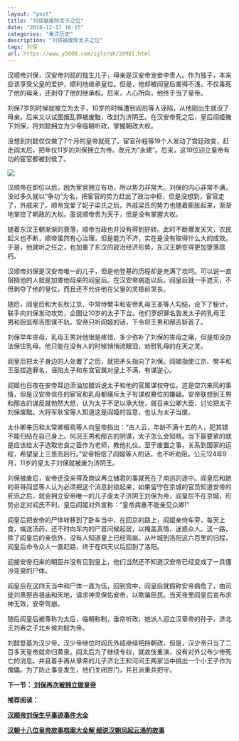 ```yaml
---
layout: "post"
title: "刘保被废除太子之位"
date: "2018-12-17 16:15"
categories: "秦汉历史"
description: "刘保被废除太子之位"
tags: 刘保
url: https://www.y5000.com/zgls/qh/20981.html
---
```






汉顺帝刘保，汉安帝刘祜的独生儿子，母亲是汉安帝宠妾李贵人。作为独子，本来应该享受父皇的爱护，顺利地继承皇位。但是，他却被阎皇后害得不浅，不仅毒死了他的母亲，还剥夺了他的继承权。后来，人心所向，他终于当了皇帝。

刘保7岁的时候就被立为太子，10岁的时候遭到阎后等人诬陷，从他刚出生就没了母亲。后来又以试图叛乱罪被废黜，改封为济阴王。在汉安帝死之后，皇后阎姬撇下刘保，将刘懿拥立为少帝临朝听政，掌握朝政大权。

没想到刘懿仅仅做了7个月的皇帝就死了。宦官孙程等19个人发动了宫廷政变，赶走阎太后，把年仅11岁的刘保拥立为帝。改元为“永建”。后来，这19位迎立皇帝有功的宦官都被封侯了。

![](https://img.y5000.com/uploads/allimg/170504/8-1F50415020S61.jpg)

汉顺帝在即位以后，因为宦官拥立有功，所以势力非常大。刘保的内心非常不满，没过多久就以“争功”为名，把宦官的势力赶出了政治中枢，但是没想到，宦官走了，外戚来了。顺帝宠爱了妃子梁氏之后，外戚梁氏的势力也随着膨胀起来，渐渐地掌控了朝政的大权。虽说顺帝贵为天子，但是没有掌握大权。

随着东汉王朝渐渐的衰落，顺帝当政也并没有得到好转。此时不断爆发天灾，农民起义也不断，顺帝虽然有心治理，但是能力不济，实在是没有取得什么大的成效。于是，他就听之任之，也加重了东汉的政治经济形势，东汉王朝变得更加堕落腐朽。

汉顺帝刘保是汉安帝唯一的儿子，但是他登基的历程却是充满了坎坷。可以说一直阻挠他的人就是加害他母亲的阎皇后。在汉安帝病逝以后，阎皇后就一手遮天，不但剥夺了他的皇位，而且还不允许他在父皇的灵柩前哭丧。

随后，阎皇后和大长秋江京、中常侍樊丰和安帝乳母王圣等人勾结，设下了秘计，联手向刘保发动攻势，企图让10岁的太子下台。他们罗织罪名告发太子的乳母王男和厨监邴吉图谋不轨。安帝只听阎姬的话，下令将王男和邴吉斩首了。

刘保早年丧母，乳母王男对他很是疼惜，多少弥补了刘保的丧母之痛，但是却没办法保住乳母。他只能在没有人的时候悄悄流眼泪，劝慰乳母的在天之灵。

阎皇后把太子身边的人处置了之后，就把矛头指向了刘保。阎姬指使江京、樊丰和王圣捏造罪名，诬陷太子和东宫官属对皇上不满，有谋逆心。

阎姬也日夜在安帝耳边添油加醋诉说太子和他的官属谋权夺位。这是空穴来风的事情，但是汉安帝信任的宦官和乳母都痛斥太子有谋权篡位的嫌疑。安帝联想到王男和邴吉的谋反就勃然大怒，认为太子不足以承大统，就召来公卿大臣，讨论把太子刘保废黜。大将军耿宝等人知道这是阎姬的旨意，也认为太子当废。

太仆卿来历和太常卿桓焉等人向皇帝指出：“古人云，年龄不满十五的人，犯其错不能归结在自己身上。何况王男和邴吉的阴谋，太子怎么会知晓。当下最要紧的就是应该给太子选取忠良之臣作为老师，教他礼仪。至于废置之事，关系到国家的运程，希望皇上三思而后行。”安帝相信了阎姬等人的话，也不听劝阻。公元124年9月，11岁的皇太子刘保就被废为济阴王。

刘保被废后，安帝还没来得及商议再立储君的事就死在了南巡的途中。阎皇后和她的哥哥阎显等人认为必须把这个消息封锁起来，如果留守在京城的官员知道安帝的死讯之后，就会拥立安帝唯一的儿子废太子济阴王刘保为帝，阎皇后不在京城，形势必定对阎氏不利，皇后阎姬对外宣称：“皇帝病重不能亲见众卿!”

阎皇后把安帝的尸体转移到了卧车当中，在回京的路上，阎姬亲侍车旁，每天上食，端送汤药，还不时向车内的尸首问候起居，以掩盖真情，迷惑众人。这一路，除了阎皇后的亲信外，没有人知道皇上已经驾崩。从叶城到洛阳这六百里的归程，阎皇后命令众人一直赶路，终于在四天以后回到了洛阳。

迎接安帝归来的朝臣并没有见到皇上，他们当然还不知道汉安帝已经变成了一具僵冷变臭的尸体。

阎皇后在这四天当中和尸体一直为伍，回到宫中，阎皇后就假称安帝病危了，由司徒刘熹祭告祖庙和天地，请求神灵保佑安帝，以欺骗臣民。当天夜里阎皇后宣布求神无效，安帝驾崩。

随后阎皇后被尊称为太后，临朝称制，垂帘听政，她派人迎立汉章帝的孙子，济北王刘寿之子北乡侯刘懿为帝。

刘懿登基为汉少帝。汉少帝继位时阎氏外戚继续把持朝政，但是，汉少帝只当了二百多天皇帝就命归黄泉。阎太后为了继续专权，就故伎重演，没有对外公布少帝死亡的消息。并且着手再从章帝的儿子济北王和河间王两家当中挑出一个小王子作为傀儡。为了防止事变发生，他们关闭宫门，并且派重兵把守。

**下一节：[ 刘保再次被拥立做皇帝](https://www.y5000.com/zgls/qh/20982.html)**

**推荐阅读：**

[**汉顺帝刘保生平事迹事件大全**](https://www.y5000.com/zgls/qh/20986.html)

[**汉朝十八位皇帝故事档案大全解 细说汉朝风起云涌的故事**](https://www.y5000.com/zgls/qh/21041.html)

